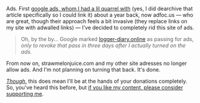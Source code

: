 Ads. First [google ads, whom I had a lil quarrel with](/blog?p=posts/farewell-gads) (yes, I did dearchive that article specifically so I could link it) about a year back, now adfoc.us — who are great, though their approach feels a bit invasive (they replace links on my site with adwalled links) — I've decided to completely rid this site of ads. 

> Oh, by the by... Google marked [logger-diary.online](https://logger-diary.online) as passing for ads, *only to revoke that pass in three days after I actually turned on the ads.* 

From now on, strawmelonjuice.com and my other site adresses no longer allow ads. And I'm not planning on turning that back. It's done.

<u>*Though,*</u> this does mean I'll be at the hands of your donations completely. So, you've heard this before, but [if you like my content, please consider supporting me](/?p=support).